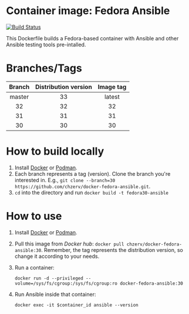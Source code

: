 # Container image: Fedora Ansible

[![Build Status](https://travis-ci.com/chzerv/docker-fedora-ansible.svg?branch=30)](https://travis-ci.com/chzerv/docker-fedora-ansible)

This Dockerfile builds a Fedora-based container with Ansible and other Ansible testing tools pre-intalled.

# Branches/Tags

| Branch | Distribution version | Image tag |
| :----: | :------------------: | :-------: |
| master |          33          |  latest   |
|   32   |          32          |    32     |
|   31   |          31          |    31     |
|   30   |          30          |    30     |

# How to build locally

1. Install [Docker](https://docs.docker.com/engine/install/) or [Podman](https://podman.io/getting-started/installation.html).
2. Each branch represents a tag (version). Clone the branch you're interested in. E.g., `git clone --branch=30 https://github.com/chzerv/docker-fedora-ansible.git`.
3. `cd` into the directory and run `docker build -t fedora30-ansible`

# How to use

1. Install [Docker](https://docs.docker.com/engine/install/) or [Podman](https://podman.io/getting-started/installation.html).
2. Pull this image from _Docker hub_: `docker pull chzerv/docker-fedora-ansible:30`. Remember, the tag represents the distribution version, so change it according to your needs.
3. Run a container:

   ```shell
   docker run -d --privileged --volume=/sys/fs/cgroup:/sys/fs/cgroup:ro docker-fedora-ansible:30
   ```

4. Run Ansible inside that container:

   ```shell
   docker exec -it $container_id ansible --version
   ```
